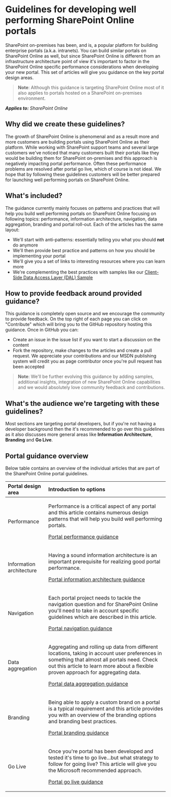 # Guidelines for developing well performing SharePoint Online portals

SharePoint on-premises has been, and is, a popular platform for building enterprise portals (a.k.a. intranets). You can build similar portals on SharePoint Online as well, but since SharePoint Online is different from an infrastructure architecture point of view it's important to factor in the SharePoint Online specific performance considerations when developing your new portal. This set of articles will give you guidance on the key portal design areas.

>**Note**:
>Although this guidance is targeting SharePoint Online most of it also applies to portals hosted on a SharePoint on-premises environment.

_**Applies to:** SharePoint Online_

## Why did we create these guidelines?
<a name="sectionSection0"> </a>
The growth of SharePoint Online is phenomenal and as a result more and more customers are building portals using SharePoint Online as their platform. While working with SharePoint support teams and several large customers we've noticed that many customers built their portals like they would be building them for SharePoint on-premises and this approach is negatively impacting portal performance. Often these performance problems are resolved after portal go live, which of course is not ideal. We hope that by following these guidelines customers will be better prepared for launching well performing portals on SharePoint Online.

## What's included?
The guidance currently mainly focuses on patterns and practices that will help you build well performing portals on SharePoint Online focusing on following topics: performance, information architecture, navigation, data aggregation, branding and portal roll-out. Each of the articles has the same layout:
- We'll start with anti-patterns: essentially telling you what you should **not** do anymore
- We'll then provide best practice and patterns on how you should be implementing your portal
- We'll give you a set of links to interesting resources where you can learn more
- We're complementing the best practices with samples like our [Client-Side Data Access Layer (DAL) Sample](https://github.com/SharePoint/PnP/tree/master/Samples/Portal.DataAccessLayer)

## How to provide feedback around provided guidance?
This guidance is completely open source and we encourage the community to provide feedback. On the top right of each page you can click on "Contribute" which will bring you to the GitHub repository hosting this guidance. Once in GitHub you can: 
- Create an issue in the issue list if you want to start a discussion on the content
- Fork the repository, make changes to the articles and create a pull request. We appreciate your contributions and our MSDN publishing system will credit you as page contributor once you're pull request has been accepted

>**Note**:
>We'll be further evolving this guidance by adding samples, additional insights, integration of new SharePoint Online capabilities and we would absolutely love community feedback and contributions.

## What's the audience we're targeting with these guidelines?
<a name="sectionSection1"> </a>
Most sections are targeting portal developers, but if you're not having a developer background then the it's recommended to go over this guidelines as it also discusses more general areas like **Information Architecture**, **Branding** and **Go Live**.

## Portal guidance overview
<a name="sectionSection2"> </a>
Below table contains an overview of the individual articles that are part of the SharePoint Online portal guidelines.

|**Portal design area**|**Introduction to options**|
|:-----|:-----|
|Performance|<p>Performance is a critical aspect of any portal and this article contains numerous design patterns that will help you build well performing portals.</p><p>[Portal performance guidance](portal-performance.md)</p>|
|Information architecture|<p>Having a sound information architecture is an important prerequisite for realizing good portal performance.</p><p>[Portal information architecture guidance](portal-information-architecture.md)</p>|
|Navigation|<p>Each portal project needs to tackle the navigation question and for SharePoint Online you'll need to take in account specific guidelines which are described in this article.</p><p>[Portal navigation guidance](portal-navigation.md)</p>|
|Data aggregation|<p>Aggregating and rolling up data from different locations, taking in account user preferences in something that almost all portals need. Check out this article to learn more about a flexible proven approach for aggregating data.</p><p>[Portal data aggregation guidance](portal-data-aggregation.md)</p>|
|Branding|<p>Being able to apply a custom brand on a portal is a typical requirement and this article provides you with an overview of the branding options and branding best practices.</p><p>[Portal branding guidance](portal-branding.md)</p>|
|Go Live|<p>Once you're portal has been developed and tested it's time to go live...but what strategy to follow for going live? This article will give you the Microsoft recommended approach.</p><p>[Portal go live guidance](portal-rollout.md)</p>|

